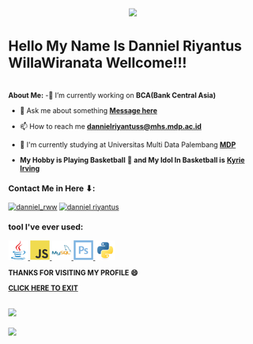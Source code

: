# <h3 align="center">![](https://media.tenor.com/NUKXKQixpuwAAAAC/welcome.gif)</h3>
#
# Hello My Name Is Danniel Riyantus WillaWiranata Wellcome!!! 
#
#
#
<b>About Me:</b>
-🔭 I’m currently working on **BCA(Bank Central Asia)**

- 💬 Ask me about something [**Message here**](https://www.instagram.com/danniel_rww/?hl=id)

- 📫 How to reach me **dannielriyantuss@mhs.mdp.ac.id**

- 🏫 I'm currently studying at Universitas Multi Data Palembang [**MDP**](https://mdp.ac.id/)

- **My Hobby is Playing Basketball** 🏀 **and My Idol In Basketball is** [**Kyrie Irving**](https://id.wikipedia.org/wiki/Kyrie_Irving)

**<h3 align="left">Contact Me in Here ⬇:</h3>**
<p align="left">
<a href="https://instagram.com/danniel_rww" target="blank"><img align="center" src="https://raw.githubusercontent.com/rahuldkjain/github-profile-readme-generator/master/src/images/icons/Social/instagram.svg" alt="danniel_rww" height="30" width="40" /></a>
<a href="https://www.youtube.com/c/danniel riyantus" target="blank"><img align="center" src="https://raw.githubusercontent.com/rahuldkjain/github-profile-readme-generator/master/src/images/icons/Social/youtube.svg" alt="danniel riyantus" height="30" width="40" /></a>
</p>

<h3 align="left">tool I've ever used:</h3>
<p align="left"> <a href="https://www.java.com" target="_blank" rel="noreferrer"> <img src="https://raw.githubusercontent.com/devicons/devicon/master/icons/java/java-original.svg" alt="java" width="40" height="40"/> </a> <a href="https://developer.mozilla.org/en-US/docs/Web/JavaScript" target="_blank" rel="noreferrer"> <img src="https://raw.githubusercontent.com/devicons/devicon/master/icons/javascript/javascript-original.svg" alt="javascript" width="40" height="40"/> </a> <a href="https://www.mysql.com/" target="_blank" rel="noreferrer"> <img src="https://raw.githubusercontent.com/devicons/devicon/master/icons/mysql/mysql-original-wordmark.svg" alt="mysql" width="40" height="40"/> </a> <a href="https://www.photoshop.com/en" target="_blank" rel="noreferrer"> <img src="https://raw.githubusercontent.com/devicons/devicon/master/icons/photoshop/photoshop-line.svg" alt="photoshop" width="40" height="40"/> </a> <a href="https://www.python.org" target="_blank" rel="noreferrer"> <img src="https://raw.githubusercontent.com/devicons/devicon/master/icons/python/python-original.svg" alt="python" width="40" height="40"/> </a> </p>
<p> <b>THANKS FOR VISITING MY PROFILE  😄 </b></p>

[**CLICK HERE TO EXIT**](https://www.google.com/?hl=ID)

![](https://media.tenor.com/743_9eQG95wAAAAj/anine-anime.gif)
---
[![](https://visitcount.itsvg.in/api?id=SrFebry&label=Views&color=0&icon=1&pretty=true)](https://visitcount.itsvg.in)


